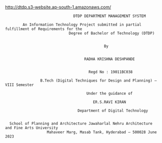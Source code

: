 http://dtdp.s3-website.ap-south-1.amazonaws.com/

                                           
                                   DTDP DEPARTMENT MANAGEMENT SYSTEM
                                   
            An Information Technology Project submitted in partial fulfillment of Requirements for the
                                 Degree of Bachelor of Technology (DTDP)


                                                 By


                                        RADHA KRISHNA DESHPANDE


                                          Regd No : 19011BC038

                    B.Tech (Digital Techniques for Design and Planning) – VIII Semester

                                         Under the guidance of

                                            ER.S.RAVI KIRAN

                                     Department of Digital Technology
                 
                 
      School of Planning and Architecture Jawaharlal Nehru Architecture and Fine Arts University 
                       Mahaveer Marg, Masab Tank, Hyderabad – 500028 June 2023
